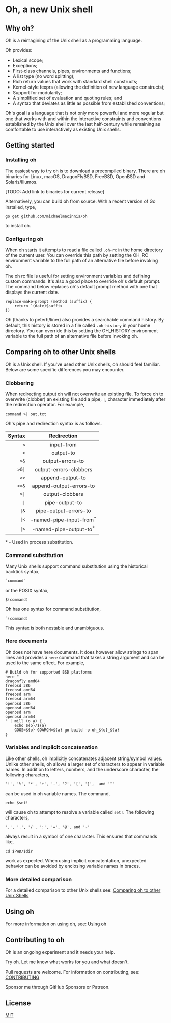 # Oh, a new Unix shell

## Why oh?

Oh is a reimagining of the Unix shell as a programming language.

Oh provides:

- Lexical scope;
- Exceptions;
- First-class channels, pipes, environments and functions;
- A list type (no word splitting);
- Rich return values that work with standard shell constructs;
- Kernel-style fexprs (allowing the definition of new language constructs);
- Support for modularity;
- A simplified set of evaluation and quoting rules; and
- A syntax that deviates as little as possible from established conventions;

Oh's goal is a language that is not only more powerful and more regular
but one that works with and within the interactive constraints and
conventions established by the Unix shell over the last half-century
while remaining as comfortable to use interactively as existing Unix shells.

## Getting started

### Installing oh

The easiest way to try oh is to download a precompiled binary. There
are oh binaries for Linux, macOS, DragonFlyBSD, FreeBSD, OpenBSD and
Solaris/Illumos.

[TODO: Add link to binaries for current release]

Alternatively, you can build oh from source. With a recent version of
Go installed, type,

    go get github.com/michaelmacinnis/oh

to install oh.

### Configuring oh

When oh starts it attempts to read a file called `.oh-rc` in the home
directory of the current user. You can override this path by setting
the OH_RC environment variable to the full path of an alternative file
before invoking oh.

The oh rc file is useful for setting environment variables and defining
custom commands. It's also a good place to override oh's default prompt.
The command below replaces oh's default prompt method with one that
displays the current date.

    replace-make-prompt (method (suffix) {
        return `(date)$suffix
    })

Oh (thanks to peterh/liner) also provides a searchable command history.
By default, this history is stored in a file called `.oh-history` in
your home directory. You can override this by setting the OH_HISTORY
environment variable to the full path of an alternative file before
invoking oh.

## Comparing oh to other Unix shells

Oh is a Unix shell. If you've used other Unix shells, oh should feel
familiar. Below are some specific differences you may encounter.

### Clobbering

When redirecting output oh will not overwrite an existing file. To force
oh to overwrite (clobber) an existing file add a pipe, `|`, character
immediately after the redirection operator. For example,

    command >| out.txt

Oh's pipe and redirection syntax is as follows.

| Syntax    | Redirection                        |
|----------:|:----------------------------------:|
|    `<`    | input-from                         |
|    `>`    | output-to                          |
|    `>&`   | output-errors-to                   |
|    `>&\|` | output-errors-clobbers             |
|    `>>`   | append-output-to                   |
|    `>>&`  | append-output-errors-to            |
|    `>\|`  | output-clobbers                    |
|    `\|`   | pipe-output-to                     |
|    `\|&`  | pipe-output-errors-to              |
|    `\|<`  | -named-pipe-input-from<sup>*</sup> |
|    `\|>`  | -named-pipe-output-to<sup>*</sup>  |

\* - Used in process substitution.

### Command substitution

Many Unix shells support command substitution using the historical
backtick syntax,

    `command`

or the POSIX syntax,

    $(command)

Oh has one syntax for command substitution,

    `(command)

This syntax is both nestable and unambiguous.

### Here documents

Oh does not have here documents. It does however allow strings to span
lines and provides a `here` command that takes a string argument and can
be used to the same effect. For example,

    # Build oh for supported BSD platforms
    here "
    dragonfly amd64
    freebsd 386
    freebsd amd64
    freebsd arm
    freebsd arm64
    openbsd 386
    openbsd amd64
    openbsd arm
    openbsd arm64
    " | mill (o a) {
        echo ${o}/${a}
        GOOS=${o} GOARCH=${a} go build -o oh_${o}_${a}
    }

### Variables and implicit concatenation

Like other shells, oh implicitly concatenates adjacent string/symbol
values. Unlike other shells, oh allows a larger set of characters to
appear in variable names. In addition to letters, numbers, and the
underscore character, the following characters,

    '!', '%', '*', '+', '-', '?', '[', ']',  and '^' 

can be used in oh variable names. The command,

    echo $set!

will cause oh to attempt to resolve a variable called `set!`. 
The following characters,

    ',', '.', '/', ':', '=', '@', and '~'

always result in a symbol of one character. This ensures that commands
like,

    cd $PWD/$dir

work as expected. When using implicit concatentation, unexpected behavior
can be avoided by enclosing variable names in braces.

### More detailed comparison

For a detailed comparison to other Unix shells see: [Comparing oh to other Unix Shells](https://htmlpreview.github.io/?https://raw.githubusercontent.com/michaelmacinnis/oh/master/doc/comparison.html)

## Using oh

For more information on using oh, see: [Using oh](doc/manual.md)

## Contributing to oh

Oh is an ongoing experiment and it needs your help.

Try oh. Let me know what works for you and what doesn't.

Pull requests are welcome. For information on contributing, see: [CONTRIBUTING](CONTRIBUTING.md)

Sponsor me through GitHub Sponsors or Patreon.

## License

[MIT](LICENSE)

